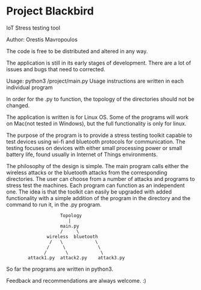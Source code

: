 # Project Blackbird

IoT Stress testing tool

Author: Orestis Mavropoulos

The code is free to be distributed and altered in any way.

The application is still in its early stages of development.
There are a lot of issues and bugs that need to corrected.

Usage: python3 /project/main.py
Usage instructions are written in each individual program

In order for the .py to function, the topology of the directories should not be changed.

The application is written is for Linux OS. Some of the programs will work on Mac(not tested in Windows), but the full functionality is only for linux.

The purpose of the program is to provide a stress testing toolkit capable to
test devices using wi-fi and bluetooth protocols for communication.
The testing focuses on devices with either small processing power or small
battery life, found usually in Internet of Things environments.

The philosophy of the design is simple. The main program calls either the
wireless attacks or the bluetooth attacks from the corresponding directories.
The user can choose from a number of attacks and programs to stress test the
machines. Each program can function as an independent one. The idea is that the
toolkit can easily be upgraded with added functionality with a simple addition of the
program in the directory and the command to run it, in the .py program.

                        Topology
                           |
                        main.py
                        /     \
                   wireless  bluetooth
                    /   \            \
                   /     \            \
                  /       \            \
            attack1.py  attack2.py    attack3.py

So far the programs are written in python3.

Feedback and recommendations are always welcome. :)

